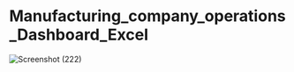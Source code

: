 # Manufacturing_company_operations_Dashboard_Excel 

![Screenshot (222)](https://github.com/user-attachments/assets/ce310658-6ed5-40ec-9c59-afc93bf1d2be)

